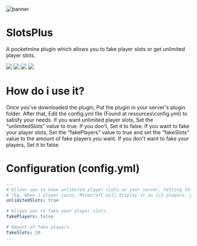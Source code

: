 ![banner](https://user-images.githubusercontent.com/78657082/115743054-26dd2f00-a346-11eb-8514-afe07d425bc0.jpg)

# SlotsPlus 

A pocketmine plugin which allows you to fake player slots or get unlimited player slots.

[![](https://poggit.pmmp.io/shield.state/SlotsPlus)](https://poggit.pmmp.io/p/SlotsPlus)
<a href="https://poggit.pmmp.io/p/SlotsPlus"><img src="https://poggit.pmmp.io/shield.state/SlotsPlus"></a>
<a href="https://poggit.pmmp.io/p/SlotsPlus"><img src="https://poggit.pmmp.io/shield.api/SlotsPlus"></a>
<a href="https://poggit.pmmp.io/r/123595/SlotsPlus.phar"><img src="https://user-images.githubusercontent.com/78657082/115741287-74589c80-a344-11eb-83bc-98c11b464855.png"></a>

# How do i use it?

Once you've downloaded the plugin, Put the plugin in your server's plugin folder. After that, Edit the config.yml file (Found at resources\config.yml) to 
satisfy your needs. If you want unlimited player slots, Set the "unlimitedSlots" value to true. If you don't, Set it to false. If you want to fake your 
player slots, Set the "fakePlayers" value to true and set the "fakeSlots" value to the amount of fake players you want. If you don't want to fake your
players, Set it to false. 

# Configuration (config.yml)
```yaml
---
# Allows you to have unlimited player slots on your server. Setting this to true will scale player slots when a player joins. 
# (Eg. When 1 player joins, Minecraft will display it as 1/2 players. When another player joins, It will display it as 2/3 and so and so on.)
unlimitedSlots: true

# Allows you to fake your player slots.
fakePlayers: false

# Amount of fake players.
fakeSlots: 10
...
```

